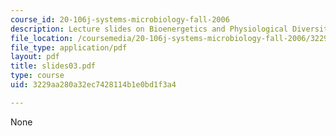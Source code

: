 ```yaml
---
course_id: 20-106j-systems-microbiology-fall-2006
description: Lecture slides on Bioenergetics and Physiological Diversity.
file_location: /coursemedia/20-106j-systems-microbiology-fall-2006/3229aa280a32ec7428114b1e0bd1f3a4_slides03.pdf
file_type: application/pdf
layout: pdf
title: slides03.pdf
type: course
uid: 3229aa280a32ec7428114b1e0bd1f3a4

---
```

None